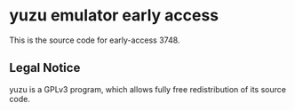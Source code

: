 yuzu emulator early access
=============

This is the source code for early-access 3748.

## Legal Notice

yuzu is a GPLv3 program, which allows fully free redistribution of its source code.